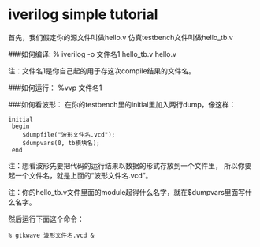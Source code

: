 # iverilog simple tutorial

首先，我们假定你的源文件叫做hello.v
仿真testbench文件叫做hello_tb.v

###如何编译:
    % iverilog -o 文件名1 hello_tb.v hello.v

注：文件名1是你自己起的用于存这次compile结果的文件名。

###如何运行：
    %vvp 文件名1

###如何看波形：
在你的testbench里的initial里加入两行dump，像这样：

    initial
     begin
        $dumpfile("波形文件名.vcd");
        $dumpvars(0, tb模块名);
     end
注：想看波形先要把代码的运行结果以数据的形式存放到一个文件里，
所以你要起一个文件名，就是上面的“波形文件名.vcd”。

注：你的hello_tb.v文件里面的module起得什么名字，就在$dumpvars里面写什么名字。

然后运行下面这个命令：

    % gtkwave 波形文件名.vcd &

